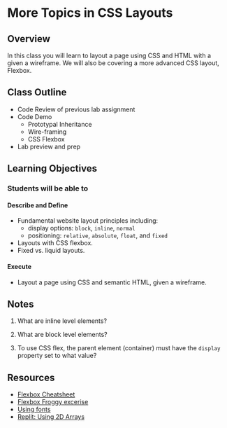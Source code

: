 # More Topics in CSS Layouts

## Overview

In this class you will learn to layout a page using CSS and HTML with a given a wireframe. We will also be covering a more advanced CSS layout, Flexbox.

## Class Outline

- Code Review of previous lab assignment
- Code Demo
  - Prototypal Inheritance
  - Wire-framing
  - CSS Flexbox
- Lab preview and prep

## Learning Objectives

### Students will be able to

#### Describe and Define

- Fundamental website layout principles including:
  - display options: `block`, `inline`, `normal`
  - positioning: `relative`, `absolute`, `float`, and `fixed`
- Layouts with CSS flexbox.
- Fixed vs. liquid layouts.

#### Execute

- Layout a page using CSS and semantic HTML, given a wireframe.

## Notes

1. What are inline level elements?

1. What are block level elements?

1. To use CSS flex, the parent element (container) must have the `display` property set to what value?

## Resources

- [Flexbox Cheatsheet](https://jonitrythall.com/content/flexboxsheet.pdf)
- [Flexbox Froggy excerise](https://flexboxfroggy.com/)
- [Using fonts](https://www.picmonkey.com/blog/font-pairing-like-a-pro)
- [Replit: Using 2D Arrays](https://replit.com/@sheyna/MurkyInsecureConditional#index.js)
